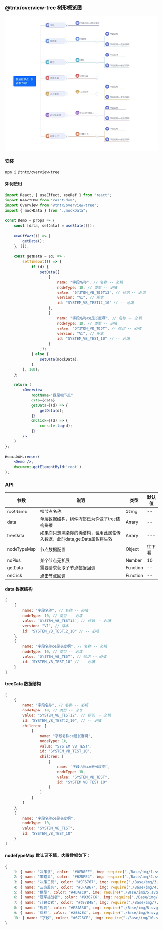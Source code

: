 ### @tntx/overview-tree 树形概览图

![image](https://github.com/bruceliu68/tntx-overview-tree/blob/main/src/pages/Overview/Base/img/overview.png)

#### 安装
```bash
npm i @tntx/overview-tree
```

#### 如何使用
```jsx
import React, { useEffect, useRef } from "react";
import ReactDOM from 'react-dom';
import Overview from "@tntx/overview-tree";
import { mockData } from "./mockData";

const Demo = props => {
    const [data, setData] = useState([]);
    
    useEffect(() => {
		getData();
	}, []);

	const getData = (d) => {
		setTimeout(() => {
			if (d) {
				setData([
					{
						name: "字段名称", // 名称 -- 必填
						nodeType: 10, // 类型 -- 必填
						value: "SYSTEM_VB_TEST12", // 标识 -- 必填
						version: "V1", // 版本
						id: "SYSTEM_VB_TEST12_10" // -- 必填
					},
					{
						name: "字段名称ce是长度啊", // 名称 -- 必填
						nodeType: 10, // 类型 -- 必填
						value: "SYSTEM_VB_TEST", // 标识 -- 必填
						version: "V1", // 版本
						id: "SYSTEM_VB_TEST_10" // -- 必填
					}
				]);
			} else {
				setData(mockData);
			}
		}, 100);
	};

    return (
        <Overview
            rootName="我是根节点"
            data={data}
            getData={(d) => {
                getData(d);
            }}
            onClick={(d) => {
                console.log(d);
            }}
        />
    )
};

ReactDOM.render(
    <Demo />,
    document.getElementById('root')
);
```

### API
| 参数 | 说明 | 类型 | 默认值 |
| ------------ | ------------ | ------------ | ------------ |
| rootName | 根节点名称 | String | -- |
| data | 单层数据结构，组件内部已为你做了tree结构拼接 | Arrary | -- |
| treeData | 如果你只想渲染你的树结构，请用此属性传入数据，此时data,getData属性将失效 | Arrary | ---|
| nodeTypeMap | 节点数据配置 | Object | 往下看 |
| noPlus | 某个节点无扩展 | Number | 10 |
| getData | 需要请求获取子节点数据回调 | Function | -- |
| onClick | 点击节点回调 | Function | -- |

#### data 数据结构
```js
[
    {
        name: "字段名称", // 名称 -- 必填
        nodeType: 10, // 类型 -- 必填
        value: "SYSTEM_VB_TEST12", // 标识 -- 必填
        version: "V1", // 版本
        id: "SYSTEM_VB_TEST12_10" // -- 必填
    },
    {
        name: "字段名称ce是长度啊", // 名称 -- 必填
        nodeType: 10, // 类型 -- 必填
        value: "SYSTEM_VB_TEST", // 标识 -- 必填
        id: "SYSTEM_VB_TEST_10" // -- 必填
    }
]
```

#### treeData 数据结构
```js
[
    {
        name: "字段名称", // 名称 -- 必填
        nodeType: 10, // 类型 -- 必填
        value: "SYSTEM_VB_TEST12", // 标识 -- 必填
        id: "SYSTEM_VB_TEST12_10", // -- 必填
        children: [
            {
                name: "字段名称ce是长度啊",
                nodeType: 10,
                value: "SYSTEM_VB_TEST",
                id: "SYSTEM_VB_TEST_10",
                children: [
                    {
                        name: "字段名称ce是长度啊",
                        nodeType: 10,
                        value: "SYSTEM_VB_TEST",
                        id: "SYSTEM_VB_TEST_10"
                    }
                ]
            }
        ]
    },
    {
        name: "字段名称ce是长度啊",
        nodeType: 10,
        value: "SYSTEM_VB_TEST",
        id: "SYSTEM_VB_TEST_10"
    }
]
```

#### nodeTypeMap 默认可不填，内置数据如下：
```js
{
    1: { name: "决策流", color: "#0FB8FE", img: require("./Base/img/1.svg") },
    2: { name: "策略集", color: "#628FE4", img: require("./Base/img/2.svg") },
    3: { name: "决策工具", color: "#CF6767", img: require("./Base/img/3.svg") },
    4: { name: "三方服务", color: "#CFAB67", img: require("./Base/img/4.svg") },
    5: { name: "模型", color: "#4DA9C9", img: require("./Base/img/5.svg") },
    6: { name: "冠军挑战者", color: "#9367C6", img: require("./Base/img/6.svg") },
    7: { name: "计算公式", color: "#D97B4E", img: require("./Base/img/7.svg") },
    8: { name: "规则", color: "#E8A530", img: require("./Base/img/8.svg") },
    9: { name: "指标", color: "#2B82EC", img: require("./Base/img/9.svg") },
    10: { name: "字段", color: "#6776CF", img: require("./Base/img/10.svg") }
}
```